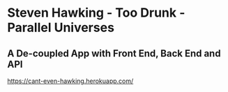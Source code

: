 # Steven Hawking - Too Drunk - Parallel Universes

## A De-coupled App with Front End, Back End and API

https://cant-even-hawking.herokuapp.com/
